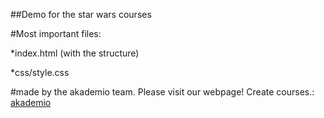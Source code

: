 ##Demo for the star wars courses

#Most important files:

*index.html (with the structure)

*css/style.css 

#made by the akademio team. Please visit our webpage! Create courses.:
[akademio](http://akademio.xyz/)
